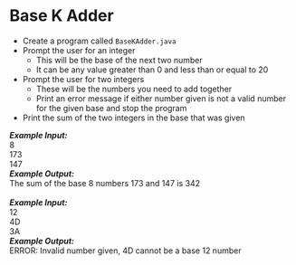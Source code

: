 # Base K Adder

- Create a program called `BaseKAdder.java`
- Prompt the user for an integer
  - This will be the base of the next two number
  - It can be any value greater than 0 and less than or equal to 20
- Prompt the user for two integers
  - These will be the numbers you need to add together
  - Print an error message if either number given is not a valid number for the given base and stop the program
- Print the sum of the two integers in the base that was given

***Example Input:***\
8\
173\
147\
***Example Output:***\
The sum of the base 8 numbers 173 and 147 is 342\
\
***Example Input:***\
12\
4D\
3A\
***Example Output:***\
ERROR: Invalid number given, 4D cannot be a base 12 number
